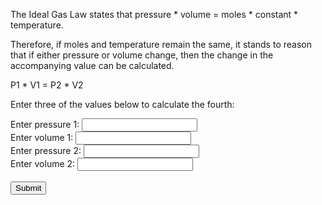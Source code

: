 <p>The Ideal Gas Law states that pressure * volume  = moles * constant * temperature.</p>
<p>Therefore, if moles and temperature remain the same, it stands to reason that if either pressure or volume change, then the change in the accompanying value can be calculated.</p>
<p>P1 * V1 = P2 * V2</p>
<p>Enter three of the values below to calculate the fourth:</p>
<form onsubmit="return calculate_missing_variable();">
<label for="p1">Enter pressure 1:</label>
<input type="text" id="p1"><br/>
<label for="v1">Enter volume 1:</label>
<input type="text" id="v1"><br/>
<label for="p2">Enter pressure 2:</label>
<input type="text" id="p2"><br/>
<label for="v2">Enter volume 2:</label>
<input type="text" id="v2"><br/><br/>
<button>Submit</button>
</form>
<script>
    function calculate_missing_variable(p1, v1, p2, v2)
    {
    var p1=document.getElementById("p1").value;
    var v1=document.getElementById("v1").value;
    var p2=document.getElementById("p2").value;
    var v2=document.getElementById("v2").value;
    if (p1 == "" && v1 != "" && p2 != "" && v2 != "")
    {
        p1 = p2 * v2 / v1;
        document.write("Pressure 1 = " + p1 + "<br/><br/>");
        document.write("Reload page to perform another calculation.");
    }
    else if (v1 == "" && p1 != "" && p2 != "" && v2 != "")
    {
        v1 = p2 * v2 / p1;
        document.write("Volume 1 = " + v1+ "<br/><br/>");
        document.write("Reload page to perform another calculation.");
    }
    else if (p2 == "" && v2 != "" && p1 != "" && v1 != "")
    {
        p2 = p1 * v1 / v2;
        document.write("Pressure 2 = " + p2+ "<br/><br/>");
        document.write("Reload page to perform another calculation.");
    }
    else if (v2 == "" && p2 != "" && p1 != "" && v1 != "")
    {
        v2 = p1 * v1 / p2;
        document.write("Volume 2 = " + v2+ "<br/><br/>");
        document.write("Reload page to perform another calculation.");
    }
    else
    {
        document.write("Missing values. Reload page and input three out of the four values to perform calculation.");
    }
}
</script>
